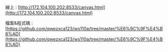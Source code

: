 線上 : [http://172.104.100.202:8533/canvas.html](http://172.104.100.202:8533/canvas.html)

檔案&程式碼 : [https://github.com/qwezxca123/ws110a/tree/master/%E6%9C%9F%E4%B8%AD](https://github.com/qwezxca123/ws110a/tree/master/%E6%9C%9F%E4%B8%AD)
